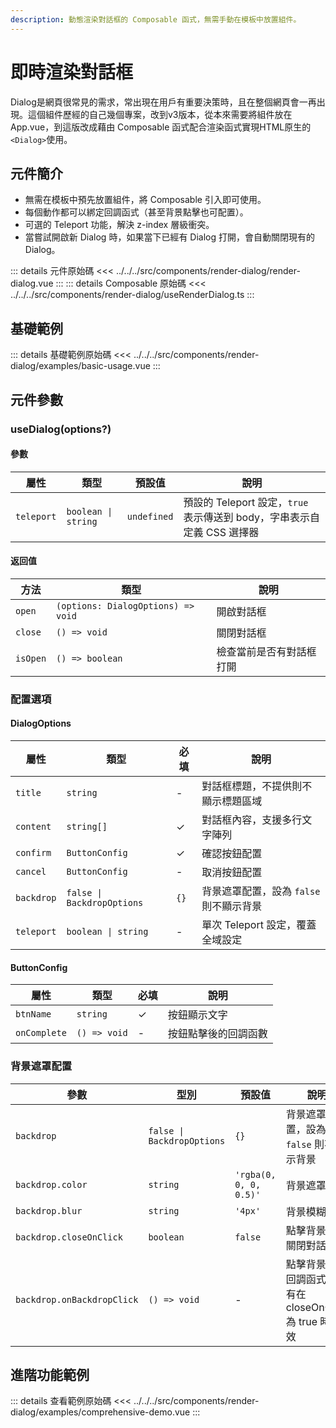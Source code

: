```yaml
---
description: 動態渲染對話框的 Composable 函式，無需手動在模板中放置組件。
---
```


<script setup>
import BasicUsage from '../../../src/components/render-dialog/examples/basic-usage.vue'
import ComprehensiveDemo from '../../../src/components/render-dialog/examples/comprehensive-demo.vue'
</script>

# 即時渲染對話框 <Badge type="info" text="composable" />

Dialog是網頁很常見的需求，常出現在用戶有重要決策時，且在整個網頁會一再出現。這個組件歷經的自己幾個專案，改到v3版本，從本來需要將組件放在App.vue，到這版改成藉由 Composable 函式配合渲染函式實現HTML原生的 `<Dialog>`使用。

## 元件簡介

- 無需在模板中預先放置組件，將 Composable 引入即可使用。
- 每個動作都可以綁定回調函式（甚至背景點擊也可配置）。
- 可選的 Teleport 功能，解決 z-index 層級衝突。
- 當嘗試開啟新 Dialog 時，如果當下已經有 Dialog 打開，會自動關閉現有的 Dialog。

::: details 元件原始碼
<<< ../../../src/components/render-dialog/render-dialog.vue
:::
::: details Composable 原始碼
<<< ../../../src/components/render-dialog/useRenderDialog.ts
:::

## 基礎範例

<BasicUsage title="basic-usage"/>

::: details 基礎範例原始碼
<<< ../../../src/components/render-dialog/examples/basic-usage.vue
:::

## 元件參數

### useDialog(options?)

#### 參數

| 屬性 | 類型 | 預設值 | 說明 |
|------|------|--------|------|
| `teleport` | `boolean \| string` | `undefined` | 預設的 Teleport 設定，`true` 表示傳送到 body，字串表示自定義 CSS 選擇器 |

#### 返回值

| 方法 | 類型 | 說明 |
|------|------|------|
| `open` | `(options: DialogOptions) => void` | 開啟對話框 |
| `close` | `() => void` | 關閉對話框 |
| `isOpen` | `() => boolean` | 檢查當前是否有對話框打開 |

### 配置選項

#### DialogOptions

| 屬性 | 類型 | 必填 | 說明 |
|------|------|------|------|
| `title` | `string` | - | 對話框標題，不提供則不顯示標題區域 |
| `content` | `string[]` | ✓ | 對話框內容，支援多行文字陣列 |
| `confirm` | `ButtonConfig` | ✓ | 確認按鈕配置 |
| `cancel` | `ButtonConfig` | - | 取消按鈕配置 |
| `backdrop` | `false \| BackdropOptions` | `{}` | 背景遮罩配置，設為 `false` 則不顯示背景 |
| `teleport` | `boolean \| string` | - | 單次 Teleport 設定，覆蓋全域設定 |

#### ButtonConfig

| 屬性 | 類型 | 必填 | 說明 |
|------|------|------|------|
| `btnName` | `string` | ✓ | 按鈕顯示文字 |
| `onComplete` | `() => void` | - | 按鈕點擊後的回調函數 |

### 背景遮罩配置

| 參數 | 型別 | 預設值 | 說明 |
| --- | --- | --- | --- |
| `backdrop` | `false \| BackdropOptions` | `{}` | 背景遮罩配置，設為 `false` 則不顯示背景 |
| `backdrop.color` | `string` | `'rgba(0, 0, 0, 0.5)'` | 背景遮罩顏色 |
| `backdrop.blur` | `string` | `'4px'` | 背景模糊程度 |
| `backdrop.closeOnClick` | `boolean` | `false` | 點擊背景是否關閉對話框 |
| `backdrop.onBackdropClick` | `() => void` | - | 點擊背景時的回調函式，只有在 closeOnClick 為 true 時有效 |

## 進階功能範例
<ComprehensiveDemo title="comprehensive-demo"/>

::: details 查看範例原始碼
<<< ../../../src/components/render-dialog/examples/comprehensive-demo.vue
:::
